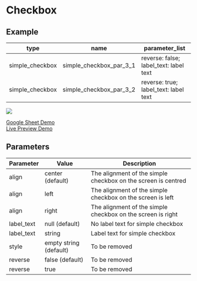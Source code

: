 # Checkbox

## Example

| type            | name                    |parameter_list |
| ---------       | ------------            | ------        |                
|simple_checkbox  |simple_checkbox_par_3_1	|reverse: false; label_text: label text  |
|simple_checkbox  |simple_checkbox_par_3_2	|reverse: true; label_text: label text   |

![](images/simple_checkbox.png)

[Google Sheet Demo](https://docs.google.com/spreadsheets/d/19t6lEBkVF0LV2dMD1yL6nbuUIFiiYNa0xLA1QQAyyxU/edit#gid=569531329)   
[Live Preview Demo](https://plh-teens-app1.web.app/template/comp_checkbox_button)

## Parameters

| Parameter             | Value                | Description |
| ---------             | -----------          | --------- |
|align	                |center (default)      | The alignment of the simple checkbox on the screen is centred|
|align	                |left                  | The alignment of the simple checkbox on the screen is left|
|align                  |right                 | The alignment of the simple checkbox on the screen is right|
|label_text             |null (default)        | No label text for simple checkbox|
|label_text             |string                | Label text for simple checkbox|
|style                  |empty string (default)| To be removed|
|reverse                |false (default)       | To be removed|
|reverse                |true                  | To be removed|
